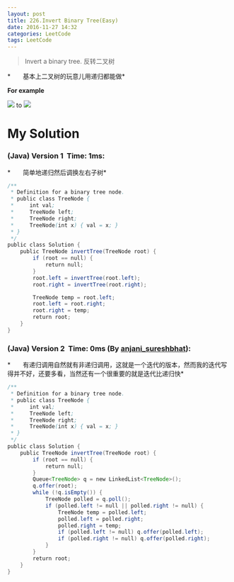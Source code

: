 ```yaml
---
layout: post
title: 226.Invert Binary Tree(Easy)
date: 2016-11-27 14:32
categories: LeetCode
tags: LeetCode
---
```


>Invert a binary tree.
反转二叉树

*　　基本上二叉树的玩意儿用递归都能做*

**For example**

>
![](http://olwt21mf4.bkt.clouddn.com/17-2-26/5478340-file_1488083295712_4073.png)
to
![](http://olwt21mf4.bkt.clouddn.com/17-2-26/21614431-file_1488083295582_9f15.png)

# My Solution
### (Java) Version 1  Time: 1ms:
*　　简单地递归然后调换左右子树*
```java
/**
 * Definition for a binary tree node.
 * public class TreeNode {
 *     int val;
 *     TreeNode left;
 *     TreeNode right;
 *     TreeNode(int x) { val = x; }
 * }
 */
public class Solution {
    public TreeNode invertTree(TreeNode root) {
        if (root == null) {
            return null;
        }
        root.left = invertTree(root.left);
        root.right = invertTree(root.right);

        TreeNode temp = root.left;
        root.left = root.right;
        root.right = temp;
        return root;
    }
}
```
### (Java) Version 2  Time: 0ms (By [anjani_sureshbhat](https://discuss.leetcode.com/user/anjani_sureshbhat)):
*　　有递归调用自然就有非递归调用，这就是一个迭代的版本，然而我的迭代写得并不好，还要多看，当然还有一个很重要的就是迭代比递归快*
```java
/**
 * Definition for a binary tree node.
 * public class TreeNode {
 *     int val;
 *     TreeNode left;
 *     TreeNode right;
 *     TreeNode(int x) { val = x; }
 * }
 */
public class Solution {
    public TreeNode invertTree(TreeNode root) {
        if (root == null) {
            return null;
        }
        Queue<TreeNode> q = new LinkedList<TreeNode>();
        q.offer(root);
        while (!q.isEmpty()) {
            TreeNode polled = q.poll();
            if (polled.left != null || polled.right != null) {
                TreeNode temp = polled.left;
                polled.left = polled.right;
                polled.right = temp;
                if (polled.left != null) q.offer(polled.left);
                if (polled.right != null) q.offer(polled.right);
            }
        }
        return root;
    }
}
```